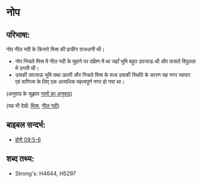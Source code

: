 # नोप #

## परिभाषा: ##

नोप नील नदी के किनारे मिस्र की प्राचीन राजधानी थी।

* नोप निचले मिस्र में नील नदी के मुहाने पर दक्षिण में था जहाँ भूमि बहुत उपजाऊ थी और फसलें विपुलता में उगती थी।
* उसकी उपजाऊ भूमि तथा ऊपरी और निचले मिस्र के मध्य उसकी स्थिति के कारण यह नगर व्यापार एवं वाणिज्य के लिए एक अत्यधिक महत्वपूर्ण नगर हो गया था।

(अनुवाद के सुझाव [नामों का अनुवाद](rc://hi/ta/man/translate/translate-names))

(यह भी देखें: [मिस्र](../names/egypt.md), [नील नदी](../names/nileriver.md))

## बाइबल सन्दर्भ: ##

* [होशे 09:5-6](rc://hi/tn/help/hos/09/05)

## शब्द तथ्य: ##

* Strong's: H4644, H5297

